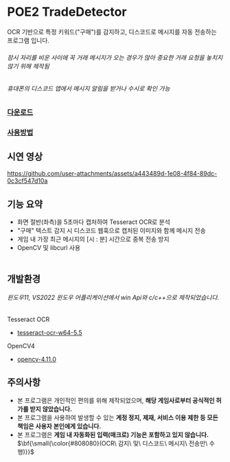 # POE2 TradeDetector
OCR 기반으로 특정 키워드("구매")를 감지하고, 디스코드로 메시지를 자동 전송하는 프로그램 입니다.  
###### 잠시 자리를 비운 사이에 꼭 거래 메시지가 오는 경우가 많아 중요한 거래 요청을 놓치지 않기 위해 제작됨
###### 휴대폰의 디스코드 앱에서 메시지 알림을 받거나 수시로 확인 가능
### [다운로드](https://drive.google.com/file/d/1ZvTy3_kq-hP-dIx7PVxeHDAO3n31sX47/view?usp=drive_link ".exe 파일다운")
### [사용방법](USERGUIDE.md "사용방법")  
## 시연 영상
https://github.com/user-attachments/assets/a443489d-1e08-4f84-89dc-0c3cf547d10a

## 기능 요약

- 화면 절반(좌측)을 5초마다 캡처하여 Tesseract OCR로 분석
- "구매" 텍스트 감지 시 디스코드 웹훅으로 캡처된 이미지와 함께 메시지 전송
- 게임 내 가장 최근 메시지의 [시 : 분] 시간으로 중복 전송 방지
- OpenCV 및 libcurl 사용
<br/><br/>
## 개발환경
###### 윈도우11, VS2022 윈도우 어플리케이션에서 win Api와 c/c++으로 제작되었습니다.  
Tesseract OCR
- [tesseract-ocr-w64-5.5](https://github.com/UB-Mannheim/tesseract/wiki "tesseract-ocr 다운로드")

OpenCV4
- [opencv-4.11.0](https://opencv.org/releases/ "OpenCV 다운로드")

## 주의사항
- 본 프로그램은 개인적인 편의를 위해 제작되었으며, **해당 게임사로부터 공식적인 허가를 받지 않았습니다.**
- 본 프로그램을 사용하여 발생할 수 있는 **계정 정지, 제재, 서비스 이용 제한 등 모든 책임은 사용자 본인에게 있습니다.**
- 본 프로그램은 **게임 내 자동화된 입력(매크로) 기능은 포함하고 있지 않습니다.**
$\bf{\small{\color{#808080}(OCR\ 감지\ 및\ 디스코드\ 메시지\ 전송만\ 수행)}}$
